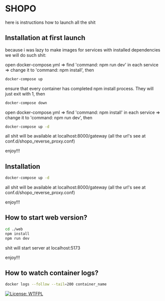 # SHOPO 
here is instructions how to launch all the shit
## Installation at first launch

because i was lazy to make images for services with installed dependencies we will do such shit:

open docker-compose.yml => find 'command: npm run dev' in each service => change it to 'command: npm install', then

```bash 
docker-compose up
```

ensure that every container has completed npm install process. They will just exit with 1, then

```bash
docker-compose down
```

open docker-compose.yml => find 'command: npm install' in each service => change it to 'command: npm run dev', then

```bash
docker-compose up -d
```

all shit will be available at localhost:8000/gateway (all the url's see at conf.d/shopo_reverse_proxy.conf)


enjoy!!!

## Installation

```bash
docker-compose up -d
```
all shit will be available at localhost:8000/gateway (all the url's see at conf.d/shopo_reverse_proxy.conf)

enjoy!!!

## How to start web version?

```bash
cd ./web
npm install
npm run dev
```

shit will start server at localhost:5173

enjoy!!!

## How to watch container logs?

```bash
docker logs --follow --tail=200 container_name
```


[![License: WTFPL](https://img.shields.io/badge/License-WTFPL-brightgreen.svg)](http://www.wtfpl.net/about/)